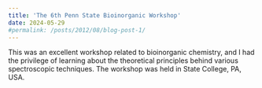 ```yaml
---
title: 'The 6th Penn State Bioinorganic Workshop'
date: 2024-05-29
#permalink: /posts/2012/08/blog-post-1/
---
```


This was an excellent workshop related to bioinorganic chemistry, and I had the privilege of learning about the theoretical principles behind various spectroscopic techniques. The workshop was held in State College, PA, USA.
